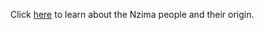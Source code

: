 Click [here](https://en.wikipedia.org/wiki/Nzema_people) to learn about the Nzima people and their origin.
